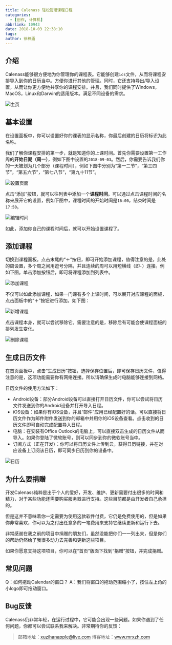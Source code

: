 ```yaml
---
title: Calenass 轻松管理课程日程
categories:
  - [创作, 计算机]
abbrlink: 10943
date: 2018-10-03 22:38:10
tags:
author: 徐梓涵
---
```


## 介绍

Calenass能够很方便地为你管理你的课程表。它能够创建`ics`文件，从而将课程安排导入到你的日历当中。方便你进行其他的管理。同时，它还支持导出/导入设置，从而让你更方便地共享你的课程安排。并且，我们同时提供了Windows，MacOS，Linux和Darwin的适用版本。满足不同设备的需求。

<!-- more -->

![主页](主页.png)

## 基本设置

在设置面板中，你可以设置好你的课表的显示名称，你最后创建的日历将标识为此名称。

我们了解你课程安排的第一步，就是知道你的上课时间。首先你需要设置第一工作周的**开始日期（周一）**，例如下图中设置的`2018-09-03`。然后，你需要告诉我们你的一天被划为几个部分（课程时间），例如下图中分别为“第一二节”，“第三四节”，“第五六节”，“第七八节”，“第九十11节”。

![设置页面](设置页面.png)

点击“添加”按钮，就可以往列表中添加一个**课程时间**。可以通过点击课程时间的名称来展开它的设置，例如下图中，课程时间的开始时间是`16:00`，结束时间是`17:50`。

![编辑时间](编辑时间.png)

如此，添加你自己的课程时间后，就可以开始设置课程了。

## 添加课程

切换到课程面板。点击末尾的“＋”按钮，即可开始添加课程，值得注意的是，此处的周设置，多个周之间用逗号分隔，并且连续的周可以用短横线（即`-`）连接。例如下图。单击添加按钮后，即可将课程添加到列表中。

![添加课程](添加课程.png)

不仅可以如此添加课程，如果一门课有多个上课时间，可以展开对应课程的面板，点击面板中的“＋”按钮进行添加。如下图：

![新增课程](新增课程.png)

点击课程本身，就可以尝试移除它。需要注意的是，移除后有可能会使课程面板的排列发生变化。

![删除课程](删除课程.png)

## 生成日历文件

在首页面板中，点击“生成日历”按钮，选择保存位置后，即可保存日历文件，值得注意的是，这项功能需要你有网络连接。所以请确保生成时电脑能够连接到网络。

日历文件的使用方法如下：

- Android设备：部分Android设备可以直接打开日历文件，你可以尝试将日历文件发送到你的Android设备并打开导入日程。
- iOS设备：如果你有iOS设备，并且“邮件”应用已经配置好的话。可以直接将日历文件作为邮件附件发送到你的邮箱中并用你的iOS设备查看。点击收到的日历文件即可自动完成配置导入日程。
- 电脑：在安装有Office Outlook的电脑上，可以直接双击生成的日历文件从而导入。如果你登陆了微软账号，则可以同步到你的微软账号当中。
- 订阅方式（正在开发）：你可以将日历文件上传到云，获得日历链接，并在对应设备上订阅该日历，即可同步日历到你的设备中。

![日历](日历.png)

## 为什么要捐赠

开发Calenass纯粹是出于个人的爱好，开发、维护、更新需要付出很多的时间和精力，对于某些功能还需要购买服务器进行支持。这些目前都是由开发者自己承担的。

但是这并不意味着你一定需要为使用这款软件付费，它仍是免费使用的，但是如果你非常喜欢，你可以为之付出任意多的一笔费用来支持它继续更新和运行下去。

非常感谢在我之前的项目中捐赠的朋友们，虽然没能把你们一一列出来，但是你们的帮助仍然给了我很多动力去完善和更新这些项目。

如果你愿意支持这项项目，你可以在“首页”版面下找到“捐赠”按钮，并完成捐赠。

## 常见问题

Q：如何拖动Calendar的窗口？
A：我们将窗口的拖动范围缩小了，按住左上角的小logo即可拖动窗口。

## Bug反馈

Calenass仍非常年轻，在运行过程中，它可能会出现一些问题。如果你遇到了任何问题，你都可以尝试联系我来解决。非常期待你的反馈：

> 邮箱地址：xuzihanapple@live.com
> 博客地址：www.mrxzh.com